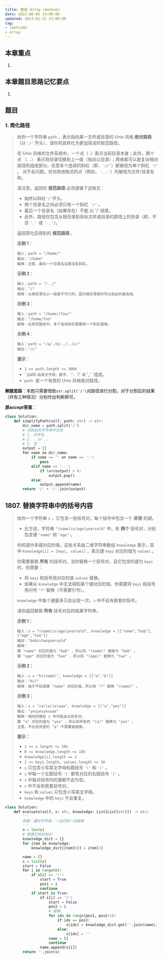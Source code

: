 ```yaml
---
title: 数组 Array (medium)
date: 2022-06-05 14:00:00
updated: 2023-01-12 23:00:00
tag:
- leetcode
- array
---
```


## 本章重点

1. 

## 本章题目思路记忆要点

1. 

## 题目

### 1. 简化路径

> 给你一个字符串 `path` ，表示指向某一文件或目录的 Unix 风格 **绝对路径** （以 `'/'` 开头），请你将其转化为更加简洁的规范路径。
>
> 在 Unix 风格的文件系统中，一个点（`.`）表示当前目录本身；此外，两个点 （`..`） 表示将目录切换到上一级（指向父目录）；两者都可以是复杂相对路径的组成部分。任意多个连续的斜杠（即，`'//'`）都被视为单个斜杠` '/'` 。 对于此问题，任何其他格式的点（例如，`'...'`）均被视为文件/目录名称。
>
> 请注意，返回的 **规范路径** 必须遵循下述格式：
>
> - 始终以斜杠` '/' `开头。
> - 两个目录名之间必须只有一个斜杠` '/'` 。
> - 最后一个目录名（如果存在）不能 以 '/' 结尾。
> - 此外，路径仅包含从根目录到目标文件或目录的路径上的目录（即，不含 `'.' `或` '..'`）。
>
> 返回简化后得到的 **规范路径** 。
>
> **示例 1**：
>
> ```
> 输入：path = "/home/"
> 输出："/home"
> 解释：注意，最后一个目录名后面没有斜杠。 
> ```
>
> **示例 2**：
>
> ```
> 输入：path = "/../"
> 输出："/"
> 解释：从根目录向上一级是不可行的，因为根目录是你可以到达的最高级。
> ```
>
> **示例 3**：
>
> ```
> 输入：path = "/home//foo/"
> 输出："/home/foo"
> 解释：在规范路径中，多个连续斜杠需要用一个斜杠替换。
> ```
>
> **示例 4**：
>
> ```
> 输入：path = "/a/./b/../../c/"
> 输出："/c"
> ```
>
> **提示**：
>
> - `1 <= path.length <= 3000`
> -  ``path `由英文字母，数字，`'.'`，`'/' `或` '_' `组成。
> - `path `是一个有效的 Unix 风格绝对路径。

**解题思路**：本题只需要借助`str.split('/')`对路径进行分割，对于分割后的结果（共有三种情况）分别作出判断即可。

**原accept答案**：

```python
class Solution:
    def simplifyPath(self, path: str) -> str:
        dir_name = path.split('/')
        # 分割后的字符串中包含
        # 1. 文件名
        # 2. . or ..
        # 3. 空
        output = []
        for name in dir_name:
            if name == '' or name == '.':
                pass
            elif name == '..':
                if len(output) > 0:
                    output.pop()
            else:
                output.append(name)
        return '/' + '/'.join(output)
```

## 1807. 替换字符串中的括号内容

> 给你一个字符串 `s` ，它包含一些括号对，每个括号中包含一个 **非空** 的键。
>
> - 比方说，字符串 `"(name)is(age)yearsold"` 中，有 **两个** 括号对，分别包含键 `"name"` 和 `"age"` 。
>
> 你知道许多键对应的值，这些关系由二维字符串数组 `knowledge` 表示，其中 `knowledge[i] = [keyi, valuei]` ，表示键 `keyi` 对应的值为 `valuei` 。
>
> 你需要替换 **所有** 的括号对。当你替换一个括号对，且它包含的键为 `keyi` 时，你需要：
>
> - 将 `keyi` 和括号用对应的值 `valuei` 替换。
> - 如果从 `knowledge` 中无法得知某个键对应的值，你需要将 `keyi` 和括号用问号 `"?"` 替换（不需要引号）。
>
> `knowledge` 中每个键最多只会出现一次。`s` 中不会有嵌套的括号。
>
> 请你返回替换 **所有** 括号对后的结果字符串。
>
>  
>
> **示例 1：**
>
> ```
> 输入：s = "(name)is(age)yearsold", knowledge = [["name","bob"],["age","two"]]
> 输出："bobistwoyearsold"
> 解释：
> 键 "name" 对应的值为 "bob" ，所以将 "(name)" 替换为 "bob" 。
> 键 "age" 对应的值为 "two" ，所以将 "(age)" 替换为 "two" 。
> ```
>
> **示例 2：**
>
> ```
> 输入：s = "hi(name)", knowledge = [["a","b"]]
> 输出："hi?"
> 解释：由于不知道键 "name" 对应的值，所以用 "?" 替换 "(name)" 。
> ```
>
> **示例 3：**
>
> ```
> 输入：s = "(a)(a)(a)aaa", knowledge = [["a","yes"]]
> 输出："yesyesyesaaa"
> 解释：相同的键在 s 中可能会出现多次。
> 键 "a" 对应的值为 "yes" ，所以将所有的 "(a)" 替换为 "yes" 。
> 注意，不在括号里的 "a" 不需要被替换。
> ```
>
>  
>
> **提示：**
>
> - `1 <= s.length <= 105`
> - `0 <= knowledge.length <= 105`
> - `knowledge[i].length == 2`
> - `1 <= keyi.length, valuei.length <= 10`
> - `s` 只包含小写英文字母和圆括号 `'('` 和 `')'` 。
> - `s` 中每一个左圆括号 `'('` 都有对应的右圆括号 `')'` 。
> - `s` 中每对括号内的键都不会为空。
> - `s` 中不会有嵌套括号对。
> - `keyi` 和 `valuei` 只包含小写英文字母。
> - `knowledge` 中的 `keyi` 不会重复。

```python
class Solution:
    def evaluate(self, s: str, knowledge: List[List[str]]) -> str:
        '''
        思路：遍历字符串，一边识别一边替换
        '''
        n = len(s)
        # 替换已有的知识
        knowledge_dict = {}
        for item in knowledge:
            knowledge_dict[item[0]] = item[1]

        name = []
        s = list(s)
        start = False
        for i in range(n):
            if s[i] == '(':
                start = True
                pos1 = i
                continue
            if start is True:
                if s[i] == ')':
                    start = False
                    pos2 = i
                    # 替换
                    for idx in range(pos1, pos2+1):
                        if idx == pos1:
                            s[idx] = knowledge_dict.get(''.join(name), '?')
                        else:
                            s[idx] = ''
                    name = []
                    continue
                name.append(s[i])
        return ''.join(s)
```

